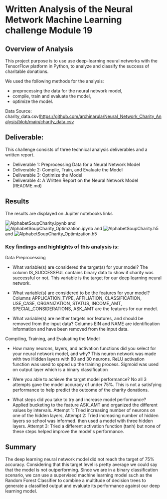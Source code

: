 # Written Analysis of the Neural Metwork Machine Learning challenge Module 19

## Overview of Analysis
This project purpose is to use use deep-learning neural networks with the TensorFlow platform in Python, to analyze and classify the success of charitable donations.

We used the following methods for the analysis:

- preprocessing the data for the neural network model,
- compile, train and evaluate the model,
- optimize the model.


Data Source: 
charity_data.csv(https://github.com/archinarula/Neural_Network_Charity_Analysis/blob/main/charity_data.csv

## Deliverable: 
This challenge consists of three technical analysis deliverables and a written report.

- Deliverable 1: Preprocessing Data for a Neural Network Model
- Deliverable 2: Compile, Train, and Evaluate the Model
- Deliverable 3: Optimize the Model
- Deliverable 4: A Written Report on the Neural Network Model (README.md)



## Results

The results are displayed on Jupiter notebooks links 

![AlphabetSoupCharity.ipynb](https://github.com/archinarula/Neural_Network_Charity_Analysis/blob/main/AlphabetSoupCharity.ipynb) and 
![AlphabetSoupCharity_Optimzation.ipynb](https://github.com/archinarula/Neural_Network_Charity_Analysis/blob/main/AlphabetSoupCharity_Optimzation.ipynb) and 
![AlphabetSoupCharity.h5](https://github.com/archinarula/Neural_Network_Charity_Analysis/blob/main/AlphabetSoupCharity.h5) and
![AlphabetSoupCharity_Optimization.h5](https://github.com/archinarula/Neural_Network_Charity_Analysis/blob/main/AlphabetSoupCharity_Optimization.h5)

### Key findings and highlights of this analysis is:

Data Preprocessing
- What variable(s) are considered the target(s) for your model?
The column IS_SUCCESSFUL contains binary data to show if charity was successful or not. This variable is the target for our deep learning neural network.

- What variable(s) are considered to be the features for your model?
Columns APPLICATION_TYPE, AFFILIATION, CLASSIFICATION, USE_CASE, ORGANIZATION, STATUS, INCOME_AMT, SPECIAL_CONSIDERATIONS, ASK_AMT are the features for our model.

- What variable(s) are neither targets nor features, and should be removed from the input data?
Columns EIN and NAME are identification information and have been removed from the input data.

Compiling, Training, and Evaluating the Model
- How many neurons, layers, and activation functions did you select for your neural network model, and why?
This neuron network was made with two Hidden layers with 80 and 30 neurons.
ReLU activation function was used to spped up the training process.
Sigmoid was used on output layer which is a binary classification

- Were you able to achieve the target model performance?
No all 3 attempts gave the model accuracy of under 75%. This is not a satisfying performance to help predict the outcome of the charity donations.

- What steps did you take to try and increase model performance?
Applied bucketing to the feature ASK_AMT and organized the different values by intervals.
Attempt 1: Tried increasing number of neurons on one of the hidden layers, 
Attempt 2: Tried increasing number of hidden layers so school was informed. then used a model with three hidden layers.
Attempt 3: Tried a different activation function (tanh) 
but none of these steps helped improve the model's performance.


## Summary
The deep learning neural network model did not reach the target of 75% accuracy. Considering that this target level is pretty average we could say that the model is not outperforming.
Since we are in a binary classification scenario, we can use a supervised machine learning model such as the Random Forest Classifier to combine a multitude of decision trees to generate a classified output and evaluate its performance against our deep learning model.

 







 



